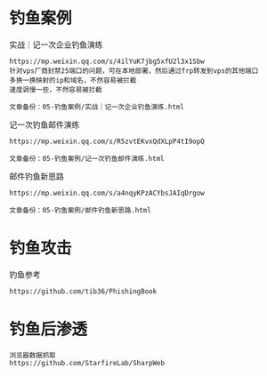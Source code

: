 # 钓鱼案例
实战｜记一次企业钓鱼演练
```
https://mp.weixin.qq.com/s/4ilYuK7jbg5xfU2l3x1Sbw
针对vps厂商封禁25端口的问题，可在本地部署，然后通过frp转发到vps的其他端口
多换一换映射的ip和域名，不然容易被拦截
速度调慢一些，不然容易被拦截

文章备份：05-钓鱼案例/实战｜记一次企业钓鱼演练.html
```

记一次钓鱼邮件演练
```
https://mp.weixin.qq.com/s/R5zvtEKvxQdXLpP4tI9opQ

文章备份：05-钓鱼案例/记一次钓鱼邮件演练.html
```

邮件钓鱼新思路
```
https://mp.weixin.qq.com/s/a4nqyKPzACYbsJAIqDrgow

文章备份：05-钓鱼案例/邮件钓鱼新思路.html
```

# 钓鱼攻击
钓鱼参考
```
https://github.com/tib36/PhishingBook
```

# 钓鱼后渗透
```
浏览器数据抓取
https://github.com/StarfireLab/SharpWeb
```